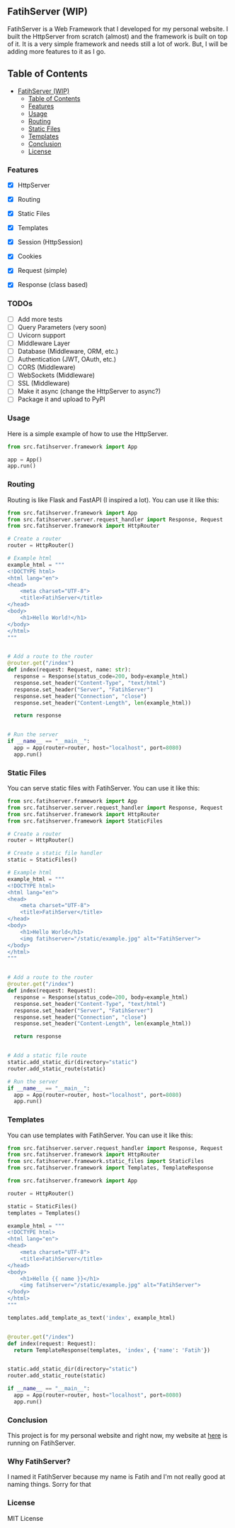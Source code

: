 ## FatihServer (WIP)

FatihServer is a Web Framework that I developed for my personal website. I built the HttpServer from scratch (almost) and the framework is built on top of it. It is a very simple framework and needs still a lot of work. But, I will be adding more features to it as I go.

## Table of Contents
- [FatihServer (WIP)](#fatihserver-wip)
  - [Table of Contents](#table-of-contents)
  - [Features](#features)
  - [Usage](#usage)
  - [Routing](#routing)
  - [Static Files](#static-files)
  - [Templates](#templates)
  - [Conclusion](#conclusion)
  - [License](#license)

### Features
- [x] HttpServer
- [x] Routing
- [x] Static Files
- [x] Templates
- [x] Session (HttpSession)
- [x] Cookies
- [x] Request (simple)
- [x] Response (class based)


### TODOs
- [ ] Add more tests
- [ ] Query Parameters (very soon)
- [ ] Uvicorn support
- [ ] Middleware Layer
- [ ] Database (Middleware, ORM, etc.)
- [ ] Authentication (JWT, OAuth, etc.)
- [ ] CORS (Middleware)
- [ ] WebSockets (Middleware)
- [ ] SSL (Middleware)
- [ ] Make it async (change the HttpServer to async?)
- [ ] Package it and upload to PyPI

### Usage
Here is a simple example of how to use the HttpServer.

```python
from src.fatihserver.framework import App

app = App()
app.run()
```

### Routing
Routing is like Flask and FastAPI (I inspired a lot). You can use it like this:

```python
from src.fatihserver.framework import App
from src.fatihserver.server.request_handler import Response, Request
from src.fatihserver.framework import HttpRouter

# Create a router
router = HttpRouter()

# Example html
example_html = """
<!DOCTYPE html>
<html lang="en">
<head>
    <meta charset="UTF-8">
    <title>FatihServer</title>
</head>
<body>
    <h1>Hello World!</h1>
</body>
</html>
"""


# Add a route to the router
@router.get("/index")
def index(request: Request, name: str):
  response = Response(status_code=200, body=example_html)
  response.set_header("Content-Type", "text/html")
  response.set_header("Server", "FatihServer")
  response.set_header("Connection", "close")
  response.set_header("Content-Length", len(example_html))

  return response


# Run the server
if __name__ == "__main__":
  app = App(router=router, host="localhost", port=8080)
  app.run()
```

### Static Files
You can serve static files with FatihServer. You can use it like this:

```python
from src.fatihserver.framework import App
from src.fatihserver.server.request_handler import Response, Request
from src.fatihserver.framework import HttpRouter
from src.fatihserver.framework import StaticFiles

# Create a router
router = HttpRouter()

# Create a static file handler
static = StaticFiles()

# Example html
example_html = """
<!DOCTYPE html>
<html lang="en">
<head>
    <meta charset="UTF-8">
    <title>FatihServer</title>
</head>
<body>
    <h1>Hello World</h1>
    <img fatihserver="/static/example.jpg" alt="FatihServer">
</body>
</html>
"""


# Add a route to the router
@router.get("/index")
def index(request: Request):
  response = Response(status_code=200, body=example_html)
  response.set_header("Content-Type", "text/html")
  response.set_header("Server", "FatihServer")
  response.set_header("Connection", "close")
  response.set_header("Content-Length", len(example_html))

  return response


# Add a static file route
static.add_static_dir(directory="static")
router.add_static_route(static)

# Run the server
if __name__ == "__main__":
  app = App(router=router, host="localhost", port=8080)
  app.run()
```

### Templates
You can use templates with FatihServer. You can use it like this:

```python
from src.fatihserver.server.request_handler import Response, Request
from src.fatihserver.framework import HttpRouter
from src.fatihserver.framework.static_files import StaticFiles
from src.fatihserver.framework import Templates, TemplateResponse

from src.fatihserver.framework import App

router = HttpRouter()

static = StaticFiles()
templates = Templates()

example_html = """
<!DOCTYPE html>
<html lang="en">
<head>
    <meta charset="UTF-8">
    <title>FatihServer</title>
</head>
<body>
    <h1>Hello {{ name }}</h1>
    <img fatihserver="/static/example.jpg" alt="FatihServer">
</body>
</html>
"""

templates.add_template_as_text('index', example_html)


@router.get("/index")
def index(request: Request):
  return TemplateResponse(templates, 'index', {'name': 'Fatih'})


static.add_static_dir(directory="static")
router.add_static_route(static)

if __name__ == "__main__":
  app = App(router=router, host="localhost", port=8080)
  app.run()
```

### Conclusion
This project is for my personal website and right now, my website at [here](https://google.com) is running on FatihServer. 

### Why FatihServer?

I named it FatihServer because my name is Fatih and I'm not really good at naming things. Sorry for that

### License
MIT License


